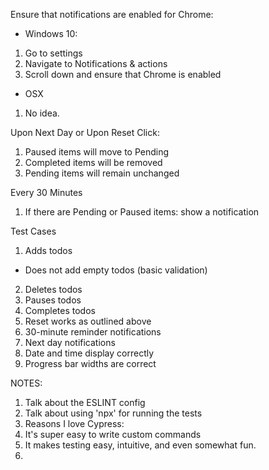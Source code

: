 Ensure that notifications are enabled for Chrome:
  - Windows 10:
  1. Go to settings
  2. Navigate to Notifications & actions
  3. Scroll down and ensure that Chrome is enabled

  - OSX
  1. No idea.


Upon Next Day or Upon Reset Click:

1. Paused items will move to Pending
2. Completed items will be removed
3. Pending items will remain unchanged

Every 30 Minutes
1. If there are Pending or Paused items: show a notification

Test Cases

1. Adds todos
  - Does not add empty todos (basic validation)
2. Deletes todos
3. Pauses todos
4. Completes todos
5. Reset works as outlined above
6. 30-minute reminder notifications
7. Next day notifications
8. Date and time display correctly
9. Progress bar widths are correct



NOTES:
1. Talk about the ESLINT config
2. Talk about using 'npx' for running the tests
3. Reasons I love Cypress:
  1. It's super easy to write custom commands
  2. It makes testing easy, intuitive, and even somewhat fun.
  3. 